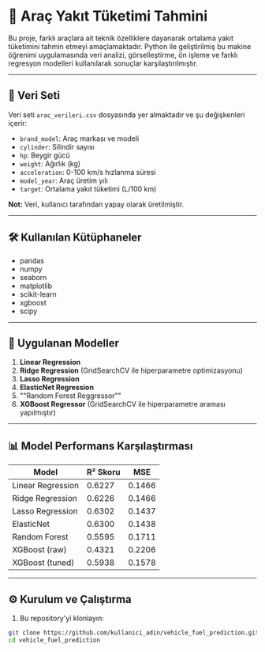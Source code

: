 # 🚗 Araç Yakıt Tüketimi Tahmini

Bu proje, farklı araçlara ait teknik özelliklere dayanarak ortalama yakıt tüketimini tahmin etmeyi amaçlamaktadır. Python ile geliştirilmiş bu makine öğrenimi uygulamasında veri analizi, görselleştirme, ön işleme ve farklı regresyon modelleri kullanılarak sonuçlar karşılaştırılmıştır.

---

## 📁 Veri Seti

Veri seti `arac_verileri.csv` dosyasında yer almaktadır ve şu değişkenleri içerir:

- `brand_model`: Araç markası ve modeli  
- `cylinder`: Silindir sayısı  
- `hp`: Beygir gücü  
- `weight`: Ağırlık (kg)  
- `acceleration`: 0-100 km/s hızlanma süresi  
- `model_year`: Araç üretim yılı  
- `target`: Ortalama yakıt tüketimi (L/100 km)

**Not:** Veri, kullanıcı tarafından yapay olarak üretilmiştir.

---

## 🛠️ Kullanılan Kütüphaneler

- pandas  
- numpy  
- seaborn  
- matplotlib  
- scikit-learn  
- xgboost  
- scipy

---

## 🧪 Uygulanan Modeller

1. **Linear Regression**  
2. **Ridge Regression** (GridSearchCV ile hiperparametre optimizasyonu)  
3. **Lasso Regression**  
4. **ElasticNet Regression**
5. ""Random Forest Reggressor""
6. **XGBoost Regressor** (GridSearchCV ile hiperparametre araması yapılmıştır)

---

## 📊 Model Performans Karşılaştırması

| Model               | R² Skoru | MSE        |
|--------------------|----------|------------|
| Linear Regression  | 0.6227   | 0.1466     |
| Ridge Regression   | 0.6226   | 0.1466     |
| Lasso Regression   | 0.6302   | 0.1437     |
| ElasticNet         | 0.6300   | 0.1438     |
| Random Forest      | 0.5595   | 0.1711     |
| XGBoost (raw)      | 0.4321   | 0.2206     |
| XGBoost (tuned)    | 0.5938   | 0.1578     |

---

## ⚙️ Kurulum ve Çalıştırma

1. Bu repository'yi klonlayın:

```bash
git clone https://github.com/kullanici_adin/vehicle_fuel_prediction.git
cd vehicle_fuel_prediction

